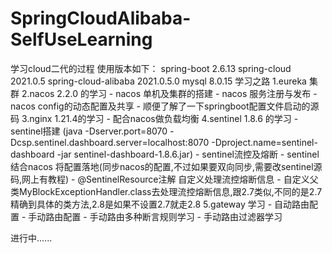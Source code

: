 # SpringCloudAlibaba-SelfUseLearning
学习cloud二代的过程
使用版本如下：
spring-boot 2.6.13
spring-cloud 2021.0.5
spring-cloud-alibaba 2021.0.5.0
mysql 8.0.15
学习之路 
1.eureka 集群
2.nacos 2.2.0 的学习 
    - nacos 单机及集群的搭建
    - nacos 服务注册与发布
    - nacos config的动态配置及共享
    - 顺便了解了一下springboot配置文件启动的源码
3.nginx 1.21.4的学习
    - 配合nacos做负载均衡
4.sentinel 1.8.6 的学习
    - sentinel搭建 (java -Dserver.port=8070 -Dcsp.sentinel.dashboard.server=localhost:8070 -Dproject.name=sentinel-dashboard -jar sentinel-dashboard-1.8.6.jar)
    - sentinel流控及熔断
    - sentinel 结合nacos 将配置落地(同步nacos的配置,不过如果要双向同步,需要改sentinel源码,网上有教程)
    - @SentinelResource注解 自定义处理流控熔断信息
    - 自定义父类MyBlockExceptionHandler.class去处理流控熔断信息,跟2.7类似,不同的是2.7精确到具体的类方法,2.8是如果不设置2.7就走2.8
5.gateway 学习
    - 自动路由配置
    - 手动路由配置
    - 手动路由多种断言规则学习
    - 手动路由过滤器学习
    

进行中......
